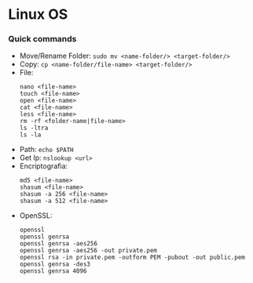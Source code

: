 # Linux OS

### Quick commands

- Move/Rename Folder: `sudo mv <name-folder/> <target-folder/>`
- Copy: `cp <name-folder/file-name> <target-folder/>`
- File:
  ```
  nano <file-name>
  touch <file-name>
  open <file-name>
  cat <file-name>
  less <file-name>
  rm -rf <folder-name|file-name>
  ls -ltra
  ls -la
  ```
- Path: `echo $PATH`
- Get Ip: `nslookup <url>`
- Encriptografia:
  ```
  md5 <file-name>
  shasum <file-name>
  shasum -a 256 <file-name>
  shasum -a 512 <file-name>
  ```
- OpenSSL:
  ```
  openssl
  openssl genrsa
  openssl genrsa -aes256
  openssl genrsa -aes256 -out private.pem
  openssl rsa -in private.pem -outform PEM -pubout -out public.pem
  openssl genrsa -des3
  openssl genrsa 4096
  ```
